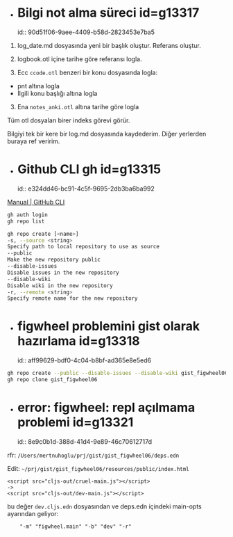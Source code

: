 
- # Bilgi not alma süreci  id=g13317
  id:: 90d51f06-9aee-4409-b58d-2823453e7ba5

1. log_date.md dosyasında yeni bir başlık oluştur. Referans oluştur.

1. logbook.otl içine tarihe göre referansı logla.

2. Ecc `ccode.otl` benzeri bir konu dosyasında logla:

- pnt altına logla
- İlgili konu başlığı altına logla

3. Ena `notes_anki.otl` altına tarihe göre logla

Tüm otl dosyaları birer indeks görevi görür. 

Bilgiyi tek bir kere bir log.md dosyasında kaydederim. Diğer yerlerden buraya ref veririm.

- # Github CLI gh id=g13315
  id:: e324dd46-bc91-4c5f-9695-2db3ba6ba992

[Manual | GitHub CLI](https://cli.github.com/manual/)

```sh
gh auth login
gh repo list
```

```sh
gh repo create [<name>]
-s, --source <string>
Specify path to local repository to use as source
--public
Make the new repository public
--disable-issues
Disable issues in the new repository
--disable-wiki
Disable wiki in the new repository
-r, --remote <string>
Specify remote name for the new repository
```

- # figwheel problemini gist olarak hazırlama id=g13318
  id:: aff99629-bdf0-4c04-b8bf-ad365e8e5ed6

```sh
gh repo create --public --disable-issues --disable-wiki gist_figwheel06
gh repo clone gist_figwheel06
```

- # error: figwheel: repl açılmama problemi id=g13321
  id:: 8e9c0b1d-388d-41d4-9e89-46c70612717d

rfr: `/Users/mertnuhoglu/prj/gist/gist_figwheel06/deps.edn`

Edit: `~/prj/gist/gist_figwheel06/resources/public/index.html`

```
<script src="cljs-out/cruel-main.js"></script>
->
<script src="cljs-out/dev-main.js"></script>
```

bu değer `dev.cljs.edn` dosyasından ve deps.edn içindeki main-opts ayarından geliyor:

		"-m" "figwheel.main" "-b" "dev" "-r"
